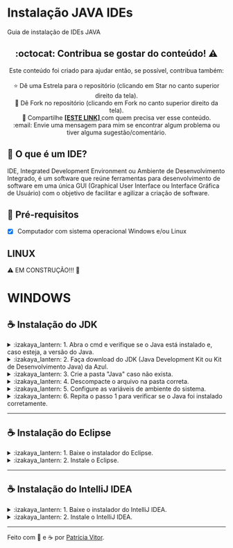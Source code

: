 # Instalação JAVA IDEs
Guia de instalação de IDEs JAVA

<!-- 
## Links úteis
[Sintaxe básica Markdown] (https://www.youtube.com/watch?v=grk4QUDveFw) -->


<!-- !toc (minlevel=2 omit="Table of Contents") -->

<!-- * [O que é um IDE?](#O que é um IDE?)
* [Pré-requisitos](#pré-requisitos)
* [Linux](#linux)
* [Windows](#windows) -->


<!-- toc! -->


<div align="center">
  <h2> :octocat: Contribua se gostar do conteúdo! ⚠️ </h2>
<!-- 	Este conteúdo foi criado para ajudar quem precisa lembrar o passo a passo de instalação do Java e suas IDEs então, se possível, contribua também: <br><br> -->
	Este conteúdo foi criado para ajudar então, se possível, contribua também: <br><br>
  ⭐ Dê uma Estrela para o repositório (clicando em Star no canto superior direito da tela). <br>
  🔱 Dê Fork no repositório (clicando em Fork no canto superior direito da tela). <br>
  🔗 Compartilhe <a href="https://github.com/patriciacvitor/Instalacao-JAVA-IDEs/" target="_blank"><strong> [ESTE LINK] </strong></a> com quem precisa ver esse conteúdo. <br>
   :email: Envie uma mensagem para mim se encontrar algum problema ou tiver alguma sugestão/comentário. <br>
</div>


</center>
  
## :pushpin: O que é um IDE?

IDE, Integrated Development Environment ou Ambiente de Desenvolvimento Integrado, é um software que reúne ferramentas para desenvolvimento de software em uma única GUI (Graphical User Interface ou Interface Gráfica de Usuário) com o objetivo de facilitar e agilizar a criação de software.




## :pushpin: Pré-requisitos
  
- [x] Computador com sistema operacional Windows e/ou Linux

<!-- - [x] Conta no GitHub -->




## LINUX

⚠️ EM CONSTRUÇÃO!!! 🚧




# WINDOWS

## :coffee: Instalação do JDK

<details>
	<summary> :izakaya_lantern: 1. Abra o cmd e verifique se o Java está instalado e, caso esteja, a versão do Java. </summary>
<p>

🔹 1.1. Na barra de pesquisa digite "cmd" e aperte Enter. / Ou aperte Tecla Windows + R, digite "cmd" e aperte OK.
  
📍 Isso abrirá o terminal do Windows na sua pasta de usuário: C:\Users\seu-usuario

🔹 1.2. Digite "java --version" e aperte Enter.

📍 Caso o Java não esteja instalado, aparecerá uma mensagem de erro. E caso esteja instalado, aparecerá a versão instalada.

---
	
</p>
</details>

<details>
	<summary> :izakaya_lantern: 2. Faça download do JDK (Java Development Kit ou Kit de Desenvolvimento Java) da Azul. </summary>
<p>

🔹 2.1. Entre no site da <a href="https://www.azul.com/downloads/?package=jdk" target="_blank"><strong> AZUL </strong></a>

🔹 2.2. Clique em "Choose your download" na página inicial.

🔹 2.3. Procure por "Java 11 (LTS)" para Windows de acordo com seu sistema operacional ("x86 32-bit ou x86 64-bit).

⚠️ [Mas como saber se é 32 ou 64bits?]

🔹 2.4. Faça download do arquivo .zip do JDK 11 (LTS).
	
---

</p>
</details>

<details>
	<summary> :izakaya_lantern: 3. Crie a pasta "Java" caso não exista. </summary>
<p>

🔹 3.1. Abra o Explorador de Arquivos do Windows e vá até a pasta C:\Arquivos de Programas ou C:\Program Files

🔹 3.2. Se não houver a pasta "Java" nesse diretório, crie (Botão direito do mouse > Novo > Pasta).
	
---

</p>
</details>

<details>
	<summary> :izakaya_lantern: 4. Descompacte o arquivo na pasta correta. </summary>
<p>

🔹 4.1. No Explorador de Arquivos, vá até a pasta de downloads em: Este Computador > Downloads
  
🔹 4.2. Clique com o botão direito sobre o arquivo baixado do JDK Zulu e clique em "Extrair tudo" (ou "Extract files").
  
🔹 4.3. Ache a pasta "Java" que está em "Arquivos de Programas" (C:\Program Files\Java) e descompacte o arquivo .zip do JDK Zulu 11 dentro dela.
	
🔹 4.4. Entre na pasta em que você descompactou o JDK (C:\Program Files\Java\zulu11...) e copie o endereço dela.

---
	
</p>
</details>

<details>
	<summary> :izakaya_lantern: 5. Configure as variáveis de ambiente do sistema. </summary>
<p>

🔹 5.1. Na barra de pesquisa digite "var" e aperte Enter ou clique em "Editar as variáveis de ambiente do sistema".
  
📍 Isso abrirá a janela de Propriedades do Sistema.

🔹 5.2. Na aba "Avançado", clique em "Variáveis de Ambiente".
	
📍 Isso abrirá a janela de Variáveis de Ambiente.

🔹 5.3. Na janela "Variáveis de Ambiente", em "Variáveis do sistema", clique em "Novo".

📍 Isso abrirá a janela de Nova Variável do Sistema.
  
🔹 5.4. Na janela de Nova Variável do Sistema, em "Nome da variável" digite "JAVA_HOME" e em "Valor da variável" cole o endereço da pasta que você copiou (no passo 4.4) e aperte OK.

🔹 5.5. Na janela "Variáveis de Ambiente", em "Variáveis do sistema", clique em "Path" > Editar.

📍 Isso abrirá a janela de Editar a variável de ambiente.
	
🔹 5.6. Clique em "Novo", cole o endereço que você copiou no passo 4.4 e acrescente no final dele "\bin".
	
📍 Ficará algo como C:\Program Files\Java\zulu11.52.13-ca-jdk11.0.13-win_x64\bin
	
Depois clique em "Mover para cima" até que chegue no topo e clique em OK. (Já pode fechar as janelas de Variáveis de Ambiente e Propriedades do Sistema.)
	
---
	
</p>
</details>

<details>
	<summary> :izakaya_lantern: 6. Repita o passo 1 para verificar se o Java foi instalado corretamente. </summary>
<p>

	📍 Caso tenha sido instalado corretamente, ao digitar o comando "java --version" no cmd,
	deve aparecer algo como:
	
	C:\Users\ASUS>java --version
	openjdk 11.0.13 2021-10-19 LTS
	OpenJDK Runtime Environment Zulu11.52+13-CA (build 11.0.13+8-LTS)
	OpenJDK 64-Bit Server VM Zulu11.52+13-CA (build 11.0.13+8-LTS, mixed mode)

---
	
</p>
</details>




---

## :coffee: Instalação do Eclipse

<details>
	<summary> :izakaya_lantern: 1. Baixe o instalador do Eclipse.  </summary>
<p>

🔹 1.1. Entre no site do <a href="https://www.eclipse.org/downloads/" target="_blank"><strong> ECLIPSE </strong></a>.

🔹 1.2. Na tela inicial, clique no botão laranja "Download x86_64" e novamente no botão laranja "Download" na página seguinte.

---
	
</p>
</details>

<details>
	<summary> :izakaya_lantern: 2. Instale o Eclipse.  </summary>
<p>

🔹 2.1. Abra o instalador e clique na versão que deseja instalar. Eu instalei "Eclipse IDE for Enterprise Java and Web Developers" que tem várias ferramentas para desenvolvimento web.

🔹 2.2. Verifique se o caminho da pasta já está correto e, se não estiver, procure a pasta correta. O caminho deve ser algo como:  C:\Program Files\Java\zulu11.52.13-ca-jdk11.0.13-win_x64

🔹 2.3. Mantenha selecionadas as opções "create start menu entry" e "create desktop shortcut".

🔹 2.4. Clique em Install e aguarde terminar a instalação. 

🔹 2.5. Clique em Launch.

🔹 2.6. Na tela "Eclipse IDE Launch" pedindo para selecionar o workspace. Clique no botão Launch.

---
	
</p>
</details>




---

## :coffee: Instalação do IntelliJ IDEA

<details>
	<summary> :izakaya_lantern: 1. Baixe o instalador do IntelliJ IDEA.  </summary>
<p>

🔹 1.1. Entre no site do <a href="https://www.jetbrains.com/idea/download/#section=windows" target="_blank"><strong> INTELLIJ IDEA </strong></a>.

🔹 1.2. Logo abaixo de "Community", clique no botão ".exe" e, em seguida, no botão "Windows (.exe)".

---
	
</p>
</details>

<details>
	<summary> :izakaya_lantern: 2. Instale o IntelliJ IDEA.  </summary>
<p>

🔹 2.1. Abra o instalador e clique em "Next" até chegar na tela "Installation Options".

🔹 2.2. Na tela "Installation Options" marque as opções:
	
	- Create Desktop Shortcut:
		:ballot_box_with_check: IntelliJ IDEA Community Edition
	-Update Context Menu:
		:ballot_box_with_check: Add "Open Folder as Project"
	- Create Associations:
		:ballot_box_with_check: .java
		:ballot_box_with_check: .groovy
		:ballot_box_with_check: .kt
		:ballot_box_with_check: .kts
	- Update PATH Variable (restart needed):
		:ballot_box_with_check: Add "bin" folder to the PATH
	
E clique em "Next" e em seguida em "Install".

🔹 2.3. Escolha se quer reiniciar agora ("Reboot now") ou reiniar depois ("I want to manually reboot later") e clique em "Finish".

---
	
</p>
</details>

<!-- <details>
	<summary> :izakaya_lantern: 1.  </summary>
<p>

🔹 

🔹 
  
🔹 

📍 	

---
	
</p>
</details> -->


  
  
<!-- 
<div align="center">	
▶️ <a href="https://www.youtube.com/watch?v=wcIm916zk9w&lc=UgwDmJkoCf5M9Pf66ll4AaABAg">Como criar um Access Token para se conectar com o GitHub</a></div>
	 -->


<!-- IDEs mais conhecidas para desenvolvimento Java: Eclipse IDE e IntelliJ IDEA IDE <br> -->




------------

Feito com 💟 e ☕ por [Patrícia Vitor](https://www.linkedin.com/in/patriciacvitor/).
